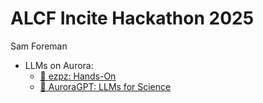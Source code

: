 # ALCF Incite Hackathon 2025
Sam Foreman

<link rel="preconnect" href="https://fonts.googleapis.com">
<script
  src="https://app.rybbit.io/api/script.js"
  data-site-id="152"
  defer
></script>

- LLMs on Aurora:
  - [🍋 ezpz: Hands-On](./ezpz/index.qmd)
  - [🌌 AuroraGPT: LLMs for Science](./AuroraGPT/index.qmd)
